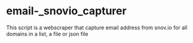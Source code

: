 # email-_snovio_capturer
This script is a webscraper that capture email address from snov.io for all domains in a list, a file or json file
